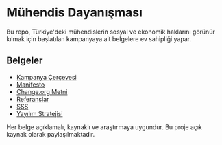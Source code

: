 # Mühendis Dayanışması

Bu repo, Türkiye'deki mühendislerin sosyal ve ekonomik haklarını görünür kılmak için başlatılan kampanyaya ait belgelere ev sahipliği yapar.

## Belgeler

- [Kampanya Çerçevesi](kampanya_cercevesi.md)
- [Manifesto](manifesto.md)
- [Change.org Metni](change_org_metni.md)
- [Referanslar](referanslar.md)
- [SSS](sss.md)
- [Yayılım Stratejisi](yayilim_stratejisi.md)

Her belge açıklamalı, kaynaklı ve araştırmaya uygundur.
Bu proje açık kaynak olarak paylaşılmaktadır.
